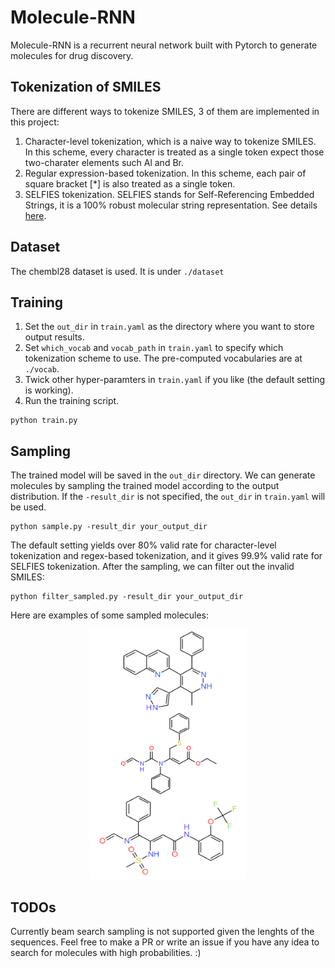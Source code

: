 # Molecule-RNN
Molecule-RNN is a recurrent neural network built with Pytorch to generate molecules for drug discovery. 

## Tokenization of SMILES
There are different ways to tokenize SMILES, 3 of them are implemented in this project:
1. Character-level tokenization, which is a naive way to tokenize SMILES. In this scheme, every character is treated as a single token expect those two-charater elements such Al and Br. 
2. Regular expression-based tokenization. In this scheme, each pair of square bracket [*] is also treated as a single token.
3. SELFIES tokenization. SELFIES stands for Self-Referencing Embedded Strings, it is a 100% robust molecular string representation. See details [here](https://github.com/aspuru-guzik-group/selfies).

## Dataset
The chembl28 dataset is used. It is under ```./dataset```

## Training
1. Set the ```out_dir``` in ```train.yaml``` as the directory where you want to store output results.
2. Set ```which_vocab``` and ```vocab_path``` in ```train.yaml``` to specify which tokenization scheme to use. The pre-computed vocabularies are at ```./vocab```.
3. Twick other hyper-paramters in ```train.yaml``` if you like (the default setting is working).  
4. Run the training script.
```
python train.py
```

## Sampling
The trained model will be saved in the ```out_dir``` directory. We can generate molecules by sampling the trained model according to the output distribution. If the ```-result_dir``` is not specified, the ```out_dir``` in ```train.yaml``` will be used.
```
python sample.py -result_dir your_output_dir
```

The default setting yields over 80% valid rate for character-level tokenization and regex-based tokenization, and it gives 99.9% valid rate for SELFIES tokenization. After the sampling, we can filter out the invalid SMILES:
```
python filter_sampled.py -result_dir your_output_dir
```

Here are examples of some sampled molecules:

<p align="center">
    <img width="250" height="400" src="figure/sampled.png">
</p>   

## TODOs
Currently beam search sampling is not supported given the lenghts of the sequences. Feel free to make a PR or write an issue if you have any idea to search for molecules with high probabilities. :)   
